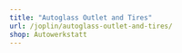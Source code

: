 ```yaml
---
title: "Autoglass Outlet and Tires"
url: /joplin/autoglass-outlet-and-tires/
shop: Autowerkstatt
---
```

